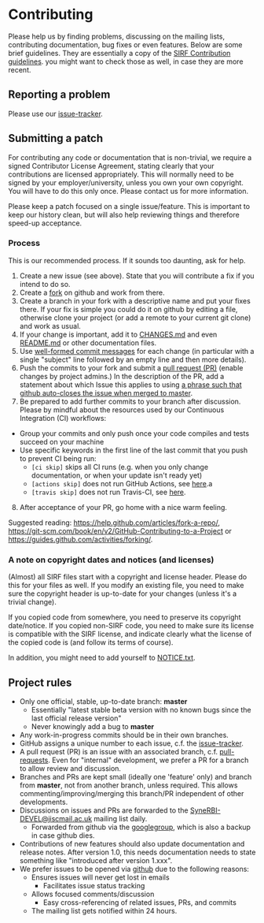 Contributing
============

Please help us by finding problems, discussing on the mailing lists, contributing documentation,
bug fixes or even features. Below are some brief guidelines. They are essentially a copy of
the [SIRF Contribution guidelines](https://github.com/SyneRBI/SIRF/blob/master/CONTRIBUTING.md).
you might want to check those as well, in case they are more recent.

## Reporting a problem

Please use our [issue-tracker].

## Submitting a patch

For contributing any code or documentation that is non-trivial, we require a
signed Contributor License Agreement, stating clearly that your
contributions are licensed appropriately. This will normally need to be signed by your
employer/university, unless you own your own copyright.
You will have to do this only once. Please contact us for more information.

Please keep a patch focused on a single issue/feature. This is important to keep our history clean,
but will also help reviewing things and therefore speed-up acceptance.

### Process

This is our recommended process. If it sounds too daunting, ask for help.

1. Create a new issue (see above). State that you will contribute a fix if you intend to do so.
2. Create a [fork](https://help.github.com/articles/fork-a-repo) on github and work from there.
3. Create a branch in your fork with a descriptive name and put your fixes there. If your fix is
simple you could do it on github by editing a file, otherwise clone your project (or add a remote
to your current git clone) and work as usual.
4. If your change is important, add it to [CHANGES.md](https://github.com/SyneRBI/SIRF-SuperBuild/blob/master/CHANGES.md)
and even [README.md](https://github.com/SyneRBI/SIRF-SuperBuild/blob/master/README.md) or other documentation files.
5. Use [well-formed commit messages](http://tbaggery.com/2008/04/19/a-note-about-git-commit-messages.html)
for each change (in particular with a single "subject" line
followed by an empty line and then more details).
6. Push the commits to your fork and submit a [pull request (PR)](https://help.github.com/articles/creating-a-pull-request)
(enable changes by project admins.)
In the description of the PR, add a statement about which Issue this applies to
using [a phrase such that github auto-closes the issue when merged to master](https://help.github.com/articles/closing-issues-using-keywords/).
7. Be prepared to add further commits to your branch after discussion.
Please by mindful about the resources used by our Continuous Integration (CI) workflows:
  - Group your commits and only push once your code compiles and tests succeed on your machine
  - Use specific keywords in the first line of the last commit that you push to prevent CI being run:
     - `[ci skip]` skips all CI runs (e.g. when you only change documentation, or when your update isn't ready yet)
     - `[actions skip]` does not run GitHub Actions, see [here](https://github.blog/changelog/2021-02-08-github-actions-skip-pull-request-and-push-workflows-with-skip-ci/).a
     - `[travis skip]` does not run Travis-CI, see [here](https://docs.travis-ci.com/user/customizing-the-build/#skipping-a-build).
8. After acceptance of your PR, go home with a nice warm feeling.

Suggested reading: 
https://help.github.com/articles/fork-a-repo/, https://git-scm.com/book/en/v2/GitHub-Contributing-to-a-Project or https://guides.github.com/activities/forking/.

### A note on copyright dates and notices (and licenses)

(Almost) all SIRF files start with a copyright and license header. Please do this for your files as well.
If you modify an existing file, you need to make sure the copyright header is up-to-date for your changes
(unless it's a trivial change).

If you copied code from somewhere, you need to preserve its copyright date/notice. If you copied non-SIRF code,
you need to make sure its license is compatible with the SIRF license, and indicate clearly what the license
of the copied code is (and follow its terms of course).

In addition, you might need to add yourself to [NOTICE.txt](https://github.com/SyneRBI/SIRF-SuperBuild/blob/master/NOTICE.txt).

## Project rules

- Only one official, stable, up-to-date branch: **master**
    + Essentially "latest stable beta version with no known bugs
      since the last official release version"
    + Never knowingly add a bug to **master**
- Any work-in-progress commits should be in their own branches.
- GitHub assigns a unique number to each issue, c.f. the [issue-tracker].
- A pull request (PR) is an issue with an associated branch,
  c.f. [pull-requests]. Even for "internal" development, we prefer a PR for
  a branch to allow review and discussion.
- Branches and PRs are kept small (ideally one 'feature' only) and branch from **master**,
  not from another branch, unless required. This allows
  commenting/improving/merging this branch/PR
  independent of other developments.
- Discussions on issues and PRs are forwarded to the
  <SyneRBI-DEVEL@jiscmail.ac.uk> mailing list daily.
    + Forwarded from github via the [googlegroup],
      which is also a backup in case github dies.
- Contributions of new features should also update documentation and release notes. After version 1.0,
  this needs documentation needs to state something like "introduced after version 1.xxx".
- We prefer issues to be opened via [github][issue-tracker] due to the following reasons:
    + Ensures issues will never get lost in emails
        * Facilitates issue status tracking
    + Allows focused comments/discussion
        * Easy cross-referencing of related issues, PRs, and commits
    + The mailing list gets notified within 24 hours.

[issue-tracker]: https://github.com/SyneRBI/SIRF-SuperBuild/issues
[pull-requests]: https://github.com/SyneRBI/SIRF-SuperBuild/pulls
[googlegroup]: https://groups.google.com/forum/#!forum/ccp-petmr-codebot
